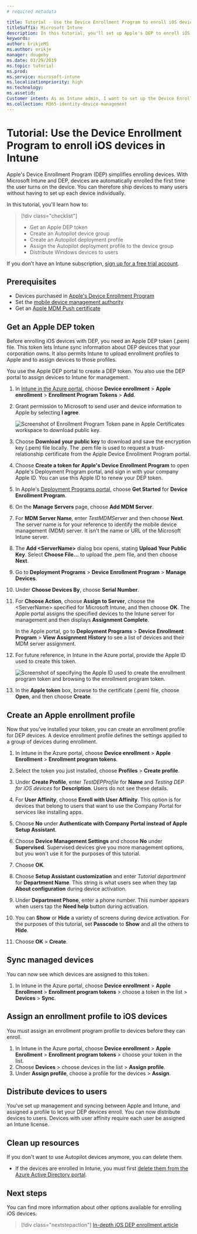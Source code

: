 ```yaml
---
# required metadata

title: Tutorial - Use the Device Enrollment Program to enroll iOS devices in Intune
titleSuffix: Microsoft Intune
description: In this tutorial, you'll set up Apple's DEP to enroll iOS devices in Intune.
keywords:
author: ErikjeMS
ms.author: erikje
manager: dougeby
ms.date: 03/29/2019
ms.topic: tutorial
ms.prod:
ms.service: microsoft-intune
ms.localizationpriority: high
ms.technology:
ms.assetid: 
Customer intent: As an Intune admin, I want to set up the Device Enrollment Program so that users can automatically enroll in Intune.
ms.collection: M365-identity-device-management
---
```


# Tutorial: Use the Device Enrollment Program to enroll iOS devices in Intune
Apple's Device Enrollment Program (DEP) simplifies enrolling devices. With Microsoft Intune and DEP, devices are automatically enrolled the first time the user turns on the device. You can therefore ship devices to many users without having to set up each device individually. 

In this tutorial, you'll learn how to:
> [!div class="checklist"]
> * Get an Apple DEP token
> * Create an Autopilot device group
> * Create an Autopilot deployment profile
> * Assign the Autopilot deployment profile to the device group
> * Distribute Windows devices to users

If you don’t have an Intune subscription, [sign up for a free trial account](free-trial-sign-up.md).

## Prerequisites
- Devices purchased in [Apple's Device Enrollment Program](http://deploy.apple.com)
- Set the [mobile device management authority](mdm-authority-set.md)
- Get an [Apple MDM Push certificate](apple-mdm-push-certificate-get.md)

## Get an Apple DEP token
Before enrolling iOS devices with DEP, you need an Apple DEP token (.pem) file. This token lets Intune sync information about DEP devices that your corporation owns. It also permits Intune to upload enrollment profiles to Apple and to assign devices to those profiles.

You use the Apple DEP portal to create a DEP token. You also use the DEP portal to assign devices to Intune for management.

1. In [Intune in the Azure portal](https://aka.ms/intuneportal), choose **Device enrollment** > **Apple enrollment** > **Enrollment Program Tokens** > **Add**.

2. Grant permission to Microsoft to send user and device information to Apple by selecting **I agree**.

   ![Screenshot of Enrollment Program Token pane in Apple Certificates workspace to download public key.](./media/device-enrollment-program-enroll-ios-newui/add-enrollment-program-token-pane.png)

3. Choose **Download your public key** to download and save the encryption key (.pem) file locally. The .pem file is used to request a trust-relationship certificate from the Apple Device Enrollment Program portal.

4. Choose **Create a token for Apple's Device Enrollment Program** to open Apple's Deployment Program portal, and sign in with your company Apple ID. You can use this Apple ID to renew your DEP token.

5.  In Apple's [Deployment Programs portal](https://deploy.apple.com), choose **Get Started** for **Device Enrollment Program**.

4. On the **Manage Servers** page, choose **Add MDM Server**.

5. For **MDM Server Name**, enter *TestMDMServer* and then choose **Next**. The server name is for your reference to identify the mobile device management (MDM) server. It isn't the name or URL of the Microsoft Intune server.

6. The **Add &lt;ServerName&gt;** dialog box opens, stating **Upload Your Public Key**. Select **Choose File…** to upload the .pem file, and then choose **Next**.

6. Go to  **Deployment Programs** > **Device Enrollment Program** > **Manage Devices**.
7. Under **Choose Devices By**, choose **Serial Number**. <!--ask Tiffany about this-->

8. For **Choose Action**, choose **Assign to Server**, choose the &lt;ServerName&gt; specified for Microsoft Intune, and then choose **OK**. The Apple portal assigns the specified devices to the Intune server for management and then displays **Assignment Complete**.

   In the Apple portal, go to **Deployment Programs** &gt; **Device Enrollment Program** &gt; **View Assignment History** to see a list of devices and their MDM server assignment.

9. For future reference, in Intune in the Azure portal, provide the Apple ID used to create this token.

    ![Screenshot of specifying the Apple ID used to create the enrollment program token and browsing to the enrollment program token.](./media/device-enrollment-program-enroll-ios/image03.png)

10. In the **Apple token** box, browse to the certificate (.pem) file, choose **Open**, and then choose **Create**. 

## Create an Apple enrollment profile
Now that you've installed your token, you can create an enrollment profile for DEP devices. A device enrollment profile defines the settings applied to a group of devices during enrollment.

1. In Intune in the Azure portal, choose **Device enrollment** > **Apple Enrollment** > **Enrollment program tokens**.

2. Select the token you just installed, choose **Profiles** > **Create profile**.

3. Under **Create Profile**, enter *TestDEPProfile* for **Name** and *Testing DEP for iOS devices* for **Description**. Users do not see these details.

4. For **User Affinity**, choose **Enroll with User Affinity**. This option is for devices that belong to users that want to use the Company Portal for services like installing apps.

5. Choose **No** under **Authenticate with Company Portal instead of Apple Setup Assistant**.

6. Choose **Device Management Settings** and choose **No** under **Supervised**. Supervised devices give you more management options, but you won't use it for the purposes of this tutorial.

7. Choose **OK**.

8. Choose **Setup Assistant customization** and enter *Tutorial department* for **Department Name**. This string is what users see when they tap **About configuration** during device activation.

9. Under **Department Phone**, enter a phone number. This number appears when users tap the **Need help** button during activation.

10. You can **Show** or **Hide** a variety of screens during device activation. For the purposes of this tutorial, set **Passcode** to **Show** and all the others to **Hide**.

11. Choose **OK** > **Create**.

## Sync managed devices

You can now see which devices are assigned to this token.

1. In Intune in the Azure portal, choose **Device enrollment** > **Apple Enrollment** > **Enrollment program tokens** > choose a token in the list > **Devices** > **Sync**.

## Assign an enrollment profile to iOS devices

You must assign an enrollment program profile to devices before they can enroll.

1. In Intune in the Azure portal, choose **Device enrollment** > **Apple Enrollment** > **Enrollment program tokens** > choose your token in the list.
2. Choose **Devices** > choose devices in the list > **Assign profile**.
3. Under **Assign profile**, choose a profile for the devices > **Assign**.

## Distribute devices to users

You've set up management and syncing between Apple and Intune, and assigned a profile to let your DEP devices enroll. You can now distribute devices to users. Devices with user affinity require each user be assigned an Intune license.

## Clean up resources

If you don't want to use Autopilot devices anymore, you can delete them.

- If the devices are enrolled in Intune, you must first [delete them from the Azure Active Directory portal](devices-wipe.md#delete-devices-from-the-azure-active-directory-portal).

<!--ask tiffany how to do this-->

## Next steps

You can find more information about other options available for enrolling iOS devices.

> [!div class="nextstepaction"]
> [In-depth iOS DEP enrollment article](device-enrollment-program-enroll-ios.md)
